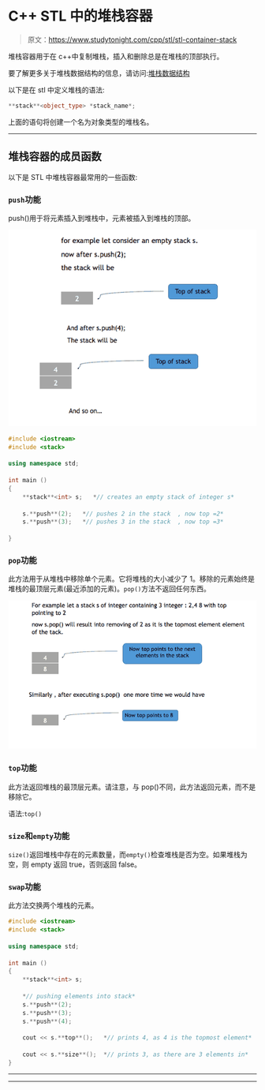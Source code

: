 # C++ STL 中的堆栈容器

> 原文：<https://www.studytonight.com/cpp/stl/stl-container-stack>

堆栈容器用于在 c++中复制堆栈，插入和删除总是在堆栈的顶部执行。

要了解更多关于堆栈数据结构的信息，请访问:[堆栈数据结构](/data-structures/stack-data-structure)

以下是在 stl 中定义堆栈的语法:

```cpp
**stack**<object_type> *stack_name*; 
```

上面的语句将创建一个名为对象类型的堆栈名。

* * *

## 堆栈容器的成员函数

以下是 STL 中堆栈容器最常用的一些函数:

### `push`功能

push()用于将元素插入到堆栈中，元素被插入到堆栈的顶部。

![Push method of Stacks](img/b842e4a64d8fc338211b8edac5c7061a.png)

```cpp
#include <iostream>      
#include <stack>

using namespace std;   

int main ()
{
    **stack**<int> s;   *// creates an empty stack of integer s* 

    s.**push**(2);   *// pushes 2 in the stack  , now top =2*
    s.**push**(3);   *// pushes 3 in the stack  , now top =3*

}
```

### `pop`功能

此方法用于从堆栈中移除单个元素。它将堆栈的大小减少了 1。移除的元素始终是堆栈的最顶层元素(最近添加的元素)。`pop()`方法不返回任何东西。

![Pop method of Stacks](img/1e2ee115b5c92cb4b0c961d224cda0bd.png)

### `top`功能

此方法返回堆栈的最顶层元素。请注意，与 pop()不同，此方法返回元素，而不是移除它。

语法:`top()`

### `size`和`empty`功能

`size()`返回堆栈中存在的元素数量，而`empty()`检查堆栈是否为空。如果堆栈为空，则 empty 返回 true，否则返回 false。

### `swap`功能

此方法交换两个堆栈的元素。

```cpp
#include <iostream>      
#include <stack>

using namespace std;  

int main ()
{
    **stack**<int> s; 

    *// pushing elements into stack*
    s.**push**(2);   
    s.**push**(3);   
    s.**push**(4);   

    cout << s.**top**();   *// prints 4, as 4 is the topmost element* 

    cout << s.**size**();  *// prints 3, as there are 3 elements in* 
} 
```

* * *

* * *